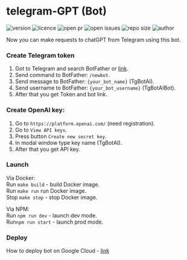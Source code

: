 # telegram-GPT (Bot)

![version](https://img.shields.io/badge/version-1.0.0-yellowgreen)
![licence](https://img.shields.io/badge/license-MIT-brightgree)
![open pr](https://img.shields.io/github/issues-pr-raw/betelgeuseAS/telegram-GPT.svg)
![open issues](https://img.shields.io/github/issues-raw/betelgeuseAS/telegram-GPT.svg)
![repo size](https://img.shields.io/github/repo-size/betelgeuseAS/telegram-GPT.svg)
![author](https://img.shields.io/badge/author-Andrew%20Samchuk-orange)

Now you can make requests to chatGPT from Telegram using this bot.

### Create Telegram token
1. Got to Telegram and search BotFather or [link](https://t.me/BotFather).
2. Send command to BotFather: `/newbot`.
3. Send message to BotFather: `{your_bot_name}` (TgBotAI).
4. Send username to BotFather: `{your_bot_username}` (TgBotAIBot).
5. After that you get Token and bot link.

### Create OpenAI key:
1. Go to `https://platform.openai.com/` (need registration).
2. Go to `View API keys`.
3. Press button `Create new secret key`.
4. In modal window type key name (TgBotAI).
5. After that you get API key.

### Launch  
Via Docker:  
Run `make build` - build Docker image.  
Run `make run` run Docker image.  
Stop `make stop` - stop Docker image.

Via NPM:  
Run `npm run dev` - launch dev mode.  
Run`npm run start` - launch prod mode.

### Deploy
How to deploy bot on Google Cloud - [link](https://habr.com/ru/articles/488560/)
